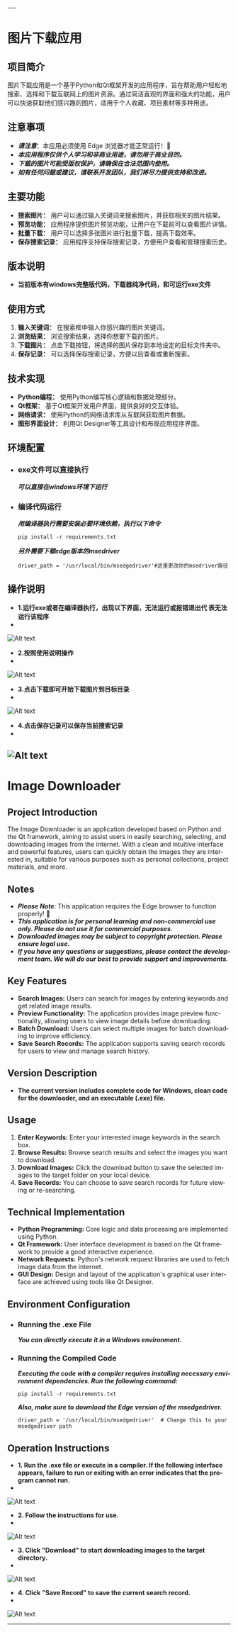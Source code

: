 <div lang="zh">
---

# 图片下载应用

## 项目简介

图片下载应用是一个基于Python和Qt框架开发的应用程序，旨在帮助用户轻松地搜索、选择和下载互联网上的图片资源。通过简洁直观的界面和强大的功能，用户可以快速获取他们感兴趣的图片，适用于个人收藏、项目素材等多种用途。

## 注意事项
- ***请注意***：本应用必须使用 Edge 浏览器才能正常运行！🚀
- ***本应用程序仅供个人学习和非商业用途，请勿用于商业目的。***
- ***下载的图片可能受版权保护，请确保在合法范围内使用。***
- ***如有任何问题或建议，请联系开发团队，我们将尽力提供支持和改进。***


## 主要功能

- **搜索图片：** 用户可以通过输入关键词来搜索图片，并获取相关的图片结果。
- **预览功能：** 应用程序提供图片预览功能，让用户在下载前可以查看图片详情。
- **批量下载：** 用户可以选择多张图片进行批量下载，提高下载效率。
- **保存搜索记录：** 应用程序支持保存搜索记录，方便用户查看和管理搜索历史。

## 版本说明

- **当前版本有windows完整版代码，下载器纯净代码，和可运行exe文件**

## 使用方式

1. **输入关键词：** 在搜索框中输入你感兴趣的图片关键词。
2. **浏览结果：** 浏览搜索结果，选择你想要下载的图片。
3. **下载图片：** 点击下载按钮，将选择的图片保存到本地设定的目标文件夹中。
4. **保存记录：** 可以选择保存搜索记录，方便以后查看或重新搜索。

## 技术实现

- **Python编程：** 使用Python编写核心逻辑和数据处理部分。
- **Qt框架：** 基于Qt框架开发用户界面，提供良好的交互体验。
- **网络请求：** 使用Python的网络请求库从互联网获取图片数据。
- **图形界面设计：** 利用Qt Designer等工具设计和布局应用程序界面。



## 环境配置

- ### **exe文件可以直接执行**
    
    ***可以直接在windows环境下运行***

- ### **编译代码运行**

    ***用编译器执行需要安装必要环境依赖，执行以下命令***

    ```
    pip install -r requirements.txt
    ```

    ***另外需要下载edge版本的msedriver***
    
    `driver_path = '/usr/local/bin/msedgedriver'#这里更改你的msedriver路径`

## 操作说明

- **1.运行exe或者在编译器执行，出现以下界面，无法运行或报错退出代 表无法运行该程序**
- 
![Alt text](image_md/1.png)

- **2.按照使用说明操作**
- 
![Alt text](image_md/2.png)

- **3.点击下载即可开始下载图片到目标目录**
- 
![Alt text](image_md/3.png)

- **4.点击保存记录可以保存当前搜索记录**
- 
![Alt text](image_md/4.png)
---
<div lang="en">


# Image Downloader

## Project Introduction

The Image Downloader is an application developed based on Python and the Qt framework, aiming to assist users in easily searching, selecting, and downloading images from the internet. With a clean and intuitive interface and powerful features, users can quickly obtain the images they are interested in, suitable for various purposes such as personal collections, project materials, and more.

## Notes
- ***Please Note***: This application requires the Edge browser to function properly! 🚀
- ***This application is for personal learning and non-commercial use only. Please do not use it for commercial purposes.***
- ***Downloaded images may be subject to copyright protection. Please ensure legal use.***
- ***If you have any questions or suggestions, please contact the development team. We will do our best to provide support and improvements.***

## Key Features

- **Search Images:** Users can search for images by entering keywords and get related image results.
- **Preview Functionality:** The application provides image preview functionality, allowing users to view image details before downloading.
- **Batch Download:** Users can select multiple images for batch downloading to improve efficiency.
- **Save Search Records:** The application supports saving search records for users to view and manage search history.

## Version Description

- **The current version includes complete code for Windows, clean code for the downloader, and an executable (.exe) file.**

## Usage

1. **Enter Keywords:** Enter your interested image keywords in the search box.
2. **Browse Results:** Browse search results and select the images you want to download.
3. **Download Images:** Click the download button to save the selected images to the target folder on your local device.
4. **Save Records:** You can choose to save search records for future viewing or re-searching.

## Technical Implementation

- **Python Programming:** Core logic and data processing are implemented using Python.
- **Qt Framework:** User interface development is based on the Qt framework to provide a good interactive experience.
- **Network Requests:** Python's network request libraries are used to fetch image data from the internet.
- **GUI Design:** Design and layout of the application's graphical user interface are achieved using tools like Qt Designer.

## Environment Configuration

- ### **Running the .exe File**
    
    ***You can directly execute it in a Windows environment.***

- ### **Running the Compiled Code**

    ***Executing the code with a compiler requires installing necessary environment dependencies. Run the following command:***
    
    ```
    pip install -r requirements.txt
    ```
    
    ***Also, make sure to download the Edge version of the msedgedriver.***
    
    `driver_path = '/usr/local/bin/msedgedriver'  # Change this to your msedgedriver path`

## Operation Instructions

- **1. Run the .exe file or execute in a compiler. If the following interface appears, failure to run or exiting with an error indicates that the program cannot run.**
- 
![Alt text](image_md/1.png)

- **2. Follow the instructions for use.**
- 
![Alt text](image_md/2.png)

- **3. Click "Download" to start downloading images to the target directory.**
- 
![Alt text](image_md/3.png)

- **4. Click "Save Record" to save the current search record.**
- 
![Alt text](image_md/4.png)

---
</div>
